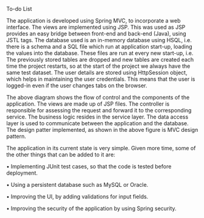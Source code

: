 To-do List

The application is developed using Spring MVC, to incorporate a web interface. The views are implemented using JSP. This was used as JSP provides an easy bridge between front-end and back-end (Java), using JSTL tags.
The database used is an in-memory database using HSQL, i.e. there is a schema and a SQL file which run at application start-up, loading the values into the database. These files are run at every new start-up, i.e. The previously stored tables are dropped and new tables are created each time the project restarts, so at the start of the project we always have the same test dataset. The user details are stored using HttpSession object, which helps in maintaining the user credentials. This means that the user is logged-in even if the user changes tabs on the browser. 


The above diagram shows the flow of control and the components of the application.
The views are made up of JSP files. The controller is responsible for assessing the request and forward it to the corresponding service. The business logic resides in the service layer. The data access layer is used to communicate between the application and the database. 
The design patter implemented, as shown in the above figure is MVC design pattern. 

The application in its current state is very simple. Given more time, some of the other things that can be added to it are: 

•	Implementing JUnit test cases, so that the code is tested before deployment. 

•	Using a persistent database such as MySQL or Oracle.

•	Improving the UI, by adding validations for input fields. 

•	Improving the security of the application by using Spring security. 
 
